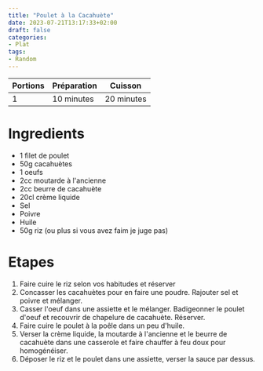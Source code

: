 ```yaml
---
title: "Poulet à la Cacahuète"
date: 2023-07-21T13:17:33+02:00
draft: false
categories:
- Plat
tags:
- Random
---
```


| Portions | Préparation | Cuisson    |
|----------|-------------|------------|
| 1        | 10 minutes  | 20 minutes |

# Ingredients

- 1 filet de poulet
- 50g cacahuètes
- 1 oeufs
- 2cc moutarde à l'ancienne
- 2cc beurre de cacahuète
- 20cl crème liquide
- Sel
- Poivre
- Huile
- 50g riz (ou plus si vous avez faim je juge pas)

# Etapes

1) Faire cuire le riz selon vos habitudes et réserver
2) Concasser les cacahuètes pour en faire une poudre. Rajouter sel et poivre et mélanger.
3) Casser l'oeuf dans une assiette et le mélanger. Badigeonner le poulet d'oeuf et recouvrir de chapelure de cacahuète. Réserver.
4) Faire cuire le poulet à la poêle dans un peu d'huile.
5) Verser la crème liquide, la moutarde à l'ancienne et le beurre de cacahuète dans une casserole et faire chauffer à feu doux pour homogénéiser.
6) Déposer le riz et le poulet dans une assiette, verser la sauce par dessus.
